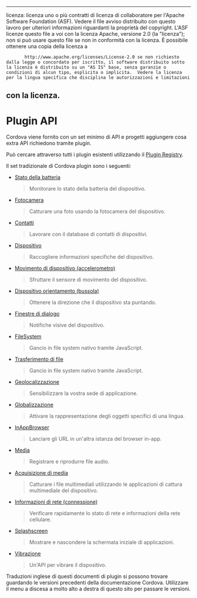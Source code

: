---

licenza: licenza uno o più contratti di licenza di collaboratore per l'Apache Software Foundation (ASF). Vedere il file avviso distribuito con questo lavoro per ulteriori informazioni riguardanti la proprietà del copyright. L'ASF licenze questo file a voi con la licenza Apache, versione 2.0 (la "licenza"); non si può usare questo file se non in conformità con la licenza. È possibile ottenere una copia della licenza a

           http://www.apache.org/licenses/License-2.0 se non richiesto dalla legge o concordato per iscritto, il software distribuito sotto la licenza è distribuito su un "AS IS" base, senza garanzie o condizioni di alcun tipo, esplicita o implicita.  Vedere la licenza per la lingua specifica che disciplina le autorizzazioni e limitazioni
    

## con la licenza.

# Plugin API

Cordova viene fornito con un set minimo di API e progetti aggiungere cosa extra API richiedono tramite plugin.

Può cercare attraverso tutti i plugin esistenti utilizzando il [Plugin Registry][1].

 [1]: http://plugins.cordova.io/

Il set tradizionale di Cordova plugin sono i seguenti:

*   [Stato della batteria][2]
    
    > Monitorare lo stato della batteria del dispositivo.

*   [Fotocamera][3]
    
    > Catturare una foto usando la fotocamera del dispositivo.

*   [Contatti][4]
    
    > Lavorare con il database di contatti di dispositivi.

*   [Dispositivo][5]
    
    > Raccogliere informazioni specifiche del dispositivo.

*   [Movimento di dispositivo (accelerometro)][6]
    
    > Sfruttare il sensore di movimento del dispositivo.

*   [Dispositivo orientamento (bussola)][7]
    
    > Ottenere la direzione che il dispositivo sta puntando.

*   [Finestre di dialogo][8]
    
    > Notifiche visive del dispositivo.

*   [FileSystem][9]
    
    > Gancio in file system nativo tramite JavaScript.

*   [Trasferimento di file][10]
    
    > Gancio in file system nativo tramite JavaScript.

*   [Geolocalizzazione][11]
    
    > Sensibilizzare la vostra sede di applicazione.

*   [Globalizzazione][12]
    
    > Attivare la rappresentazione degli oggetti specifici di una lingua.

*   [InAppBrowser][13]
    
    > Lanciare gli URL in un'altra istanza del browser in-app.

*   [Media][14]
    
    > Registrare e riprodurre file audio.

*   [Acquisizione di media][15]
    
    > Catturare i file multimediali utilizzando le applicazioni di cattura multimediale del dispositivo.

*   [Informazioni di rete (connessione)][16]
    
    > Verificare rapidamente lo stato di rete e informazioni della rete cellulare.

*   [Splashscreen][17]
    
    > Mostrare e nascondere la schermata iniziale di applicazioni.

*   [Vibrazione][18]
    
    > Un'API per vibrare il dispositivo.

 [2]: https://github.com/apache/cordova-plugin-battery-status/blob/dev/doc/index.md
 [3]: https://github.com/apache/cordova-plugin-camera/blob/dev/doc/index.md
 [4]: https://github.com/apache/cordova-plugin-contacts/blob/dev/doc/index.md
 [5]: https://github.com/apache/cordova-plugin-device/blob/dev/doc/index.md
 [6]: https://github.com/apache/cordova-plugin-device-motion/blob/dev/doc/index.md
 [7]: https://github.com/apache/cordova-plugin-device-orientation/blob/dev/doc/index.md
 [8]: https://github.com/apache/cordova-plugin-dialogs/blob/dev/doc/index.md
 [9]: https://github.com/apache/cordova-plugin-file/blob/dev/doc/index.md
 [10]: https://github.com/apache/cordova-plugin-file-transfer/blob/dev/doc/index.md
 [11]: https://github.com/apache/cordova-plugin-geolocation/blob/dev/doc/index.md
 [12]: https://github.com/apache/cordova-plugin-globalization/blob/dev/doc/index.md
 [13]: https://github.com/apache/cordova-plugin-inappbrowser/blob/dev/doc/index.md
 [14]: https://github.com/apache/cordova-plugin-media/blob/dev/doc/index.md
 [15]: https://github.com/apache/cordova-plugin-media-capture/blob/dev/doc/index.md
 [16]: https://github.com/apache/cordova-plugin-network-information/blob/dev/doc/index.md
 [17]: https://github.com/apache/cordova-plugin-splashscreen/blob/dev/doc/index.md
 [18]: https://github.com/apache/cordova-plugin-vibration/blob/dev/doc/index.md

Traduzioni inglese di questi documenti di plugin si possono trovare guardando le versioni precedenti della documentazione Cordova. Utilizzare il menu a discesa a molto alto a destra di questo sito per passare le versioni.